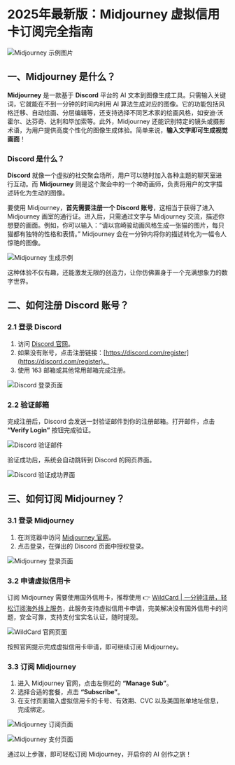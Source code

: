 # 2025年最新版：Midjourney 虚拟信用卡订阅完全指南

![Midjourney 示例图片](https://bbtdd.com/img/88271725088.webp)

## 一、Midjourney 是什么？

**Midjourney** 是一款基于 **Discord** 平台的 AI 文本到图像生成工具。只需输入关键词，它就能在不到一分钟的时间内利用 AI 算法生成对应的图像。它的功能包括风格迁移、自动绘画、分层编辑等，还支持选择不同艺术家的绘画风格，如安迪·沃霍尔、达芬奇、达利和毕加索等。此外，Midjourney 还能识别特定的镜头或摄影术语，为用户提供高度个性化的图像生成体验。简单来说，**输入文字即可生成视觉画面**！

### Discord 是什么？

**Discord** 就像一个虚拟的社交聚会场所，用户可以随时加入各种主题的聊天室进行互动。而 **Midjourney** 则是这个聚会中的一个神奇画师，负责将用户的文字描述转化为生动的图像。

要使用 Midjourney，**首先需要注册一个 Discord 账号**，这相当于获得了进入 Midjourney 画室的通行证。进入后，只需通过文字与 Midjourney 交流，描述你想要的画面。例如，你可以输入：“请以宫崎骏动画风格生成一张猫的图片，每只猫都有独特的性格和表情。” Midjourney 会在一分钟内将你的描述转化为一幅令人惊艳的图像。

![Midjourney 生成示例](https://bbtdd.com/img/747334514.webp)

这种体验不仅有趣，还能激发无限的创造力，让你仿佛置身于一个充满想象力的数字世界。

## 二、如何注册 Discord 账号？

### 2.1 登录 Discord

1. 访问 [Discord 官网](https://discord.com/login)。
2. 如果没有账号，点击注册链接：[https://discord.com/register](https://discord.com/register)。
3. 使用 163 邮箱或其他常用邮箱完成注册。

![Discord 登录页面](https://bbtdd.com/img/51111791251664.webp)

### 2.2 验证邮箱

完成注册后，Discord 会发送一封验证邮件到你的注册邮箱。打开邮件，点击 **“Verify Login”** 按钮完成验证。

![Discord 验证邮件](https://bbtdd.com/img/2046748440160.webp)

验证成功后，系统会自动跳转到 Discord 的网页界面。

![Discord 验证成功界面](https://bbtdd.com/img/7230637425.webp)

## 三、如何订阅 Midjourney？

### 3.1 登录 Midjourney

1. 在浏览器中访问 [Midjourney 官网](https://www.midjourney.com/login/)。
2. 点击登录，在弹出的 Discord 页面中授权登录。

![Midjourney 登录页面](https://bbtdd.com/img/69201476226.webp)

### 3.2 申请虚拟信用卡

订阅 Midjourney 需要使用国外信用卡，推荐使用 👉 [WildCard | 一分钟注册，轻松订阅海外线上服务](https://bbtdd.com/WildCard)，此服务支持虚拟信用卡申请，完美解决没有国外信用卡的问题，安全可靠，支持支付宝实名认证，随时提现。

![WildCard 官网页面](https://bbtdd.com/img/288626052316.webp)

按照官网提示完成虚拟信用卡申请，即可继续订阅 Midjourney。

### 3.3 订阅 Midjourney

1. 进入 Midjourney 官网，点击左侧栏的 **“Manage Sub”**。
2. 选择合适的套餐，点击 **“Subscribe”**。
3. 在支付页面输入虚拟信用卡的卡号、有效期、CVC 以及美国账单地址信息，完成绑定。

![Midjourney 订阅页面](https://bbtdd.com/img/6080314588037646.webp)

![Midjourney 支付页面](https://bbtdd.com/img/591430603080492.webp)

通过以上步骤，即可轻松订阅 Midjourney，开启你的 AI 创作之旅！
